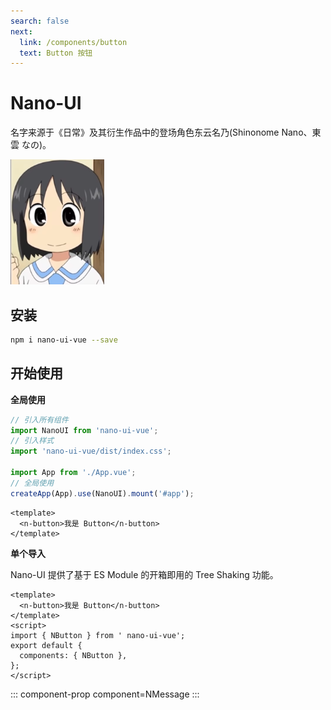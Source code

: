 ```yaml
---
search: false
next:
  link: /components/button
  text: Button 按钮
---
```


# Nano-UI

名字来源于《日常》及其衍生作品中的登场角色东云名乃(Shinonome Nano、東雲 なの)。

<img src="./public/nano.png" style="height:200px;">

## 安装

```bash
npm i nano-ui-vue --save
```

## 开始使用

**全局使用**

```js
// 引入所有组件
import NanoUI from 'nano-ui-vue';
// 引入样式
import 'nano-ui-vue/dist/index.css';

import App from './App.vue';
// 全局使用
createApp(App).use(NanoUI).mount('#app');
```

```vue
<template>
  <n-button>我是 Button</n-button>
</template>
```

**单个导入**

Nano-UI 提供了基于 ES Module 的开箱即用的 Tree Shaking 功能。

```vue
<template>
  <n-button>我是 Button</n-button>
</template>
<script>
import { NButton } from ' nano-ui-vue';
export default {
  components: { NButton },
};
</script>
```

::: component-prop
component=NMessage
:::
